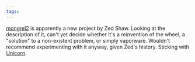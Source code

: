 ```yaml
---
tags: 
---
```


[mongrel2](http://mongrel2.org/index) is apparently a new project by Zed Shaw. Looking at the description of it, can't yet decide whether it's a reinvention of the wheel, a "solution" to a non-existent problem, or simply vaporware. Wouldn't recommend experimenting with it anyway, given Zed's history. Sticking with [Unicorn](/wiki/Unicorn).
